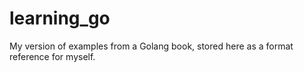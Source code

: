 # learning_go
My version of examples from a Golang book, stored here as a format reference for myself.

